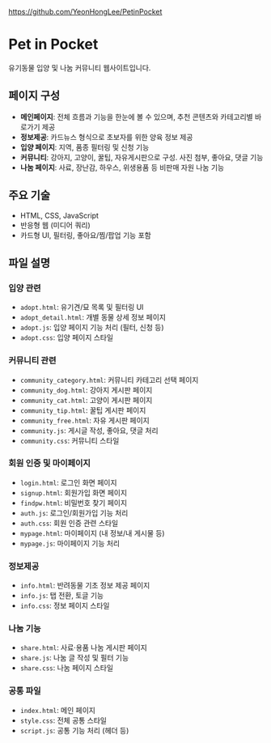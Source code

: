 https://github.com/YeonHongLee/PetinPocket

# Pet in Pocket

유기동물 입양 및 나눔 커뮤니티 웹사이트입니다.

## 페이지 구성
- **메인페이지**: 전체 흐름과 기능을 한눈에 볼 수 있으며, 추천 콘텐츠와 카테고리별 바로가기 제공
- **정보제공**: 카드뉴스 형식으로 초보자를 위한 양육 정보 제공
- **입양 페이지**: 지역, 품종 필터링 및 신청 기능
- **커뮤니티**: 강아지, 고양이, 꿀팁, 자유게시판으로 구성. 사진 첨부, 좋아요, 댓글 기능
- **나눔 페이지**: 사료, 장난감, 하우스, 위생용품 등 비판매 자원 나눔 기능

## 주요 기술
- HTML, CSS, JavaScript
- 반응형 웹 (미디어 쿼리)
- 카드형 UI, 필터링, 좋아요/찜/팝업 기능 포함

## 파일 설명

### 입양 관련
- `adopt.html`: 유기견/묘 목록 및 필터링 UI
- `adopt_detail.html`: 개별 동물 상세 정보 페이지
- `adopt.js`: 입양 페이지 기능 처리 (필터, 신청 등)
- `adopt.css`: 입양 페이지 스타일

### 커뮤니티 관련
- `community_category.html`: 커뮤니티 카테고리 선택 페이지
- `community_dog.html`: 강아지 게시판 페이지
- `community_cat.html`: 고양이 게시판 페이지
- `community_tip.html`: 꿀팁 게시판 페이지
- `community_free.html`: 자유 게시판 페이지
- `community.js`: 게시글 작성, 좋아요, 댓글 처리
- `community.css`: 커뮤니티 스타일

### 회원 인증 및 마이페이지
- `login.html`: 로그인 화면 페이지
- `signup.html`: 회원가입 화면 페이지
- `findpw.html`: 비밀번호 찾기 페이지
- `auth.js`: 로그인/회원가입 기능 처리
- `auth.css`: 회원 인증 관련 스타일
- `mypage.html`: 마이페이지 (내 정보/내 게시물 등)
- `mypage.js`: 마이페이지 기능 처리

### 정보제공
- `info.html`: 반려동물 기초 정보 제공 페이지
- `info.js`: 탭 전환, 토글 기능
- `info.css`: 정보 페이지 스타일

### 나눔 기능
- `share.html`: 사료·용품 나눔 게시판 페이지
- `share.js`: 나눔 글 작성 및 필터 기능
- `share.css`: 나눔 페이지 스타일

### 공통 파일
- `index.html`: 메인 페이지
- `style.css`: 전체 공통 스타일
- `script.js`: 공통 기능 처리 (헤더 등)
